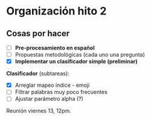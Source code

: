 # Organización hito 2

## Cosas por hacer

- [ ] **Pre-procesamiento en español**
- [ ] Propuestas metodológicas (cada uno una pregunta)
- [x] **Implementar un clasificador simple (preliminar)**

**Clasificador** (subtareas):
- [x] Arreglar mapeo índice - emoji
- [ ] Filtrar palabras muy poco frecuentes
- [ ] Ajustar parámetro alpha (?)

Reunión viernes 13, 12pm.
